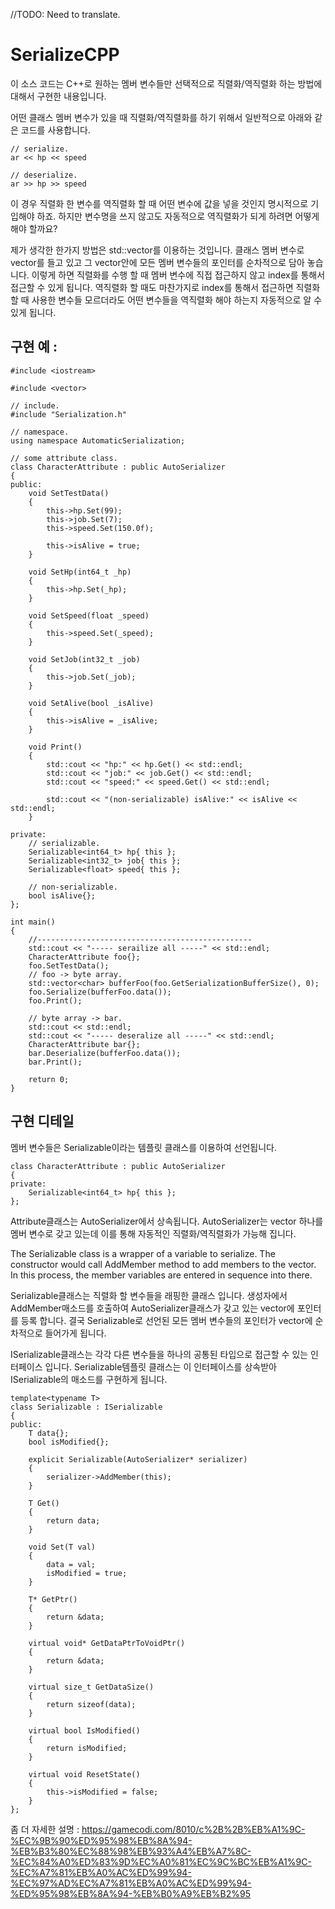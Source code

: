 //TODO: Need to translate.

# SerializeCPP
이 소스 코드는 C++로 원하는 멤버 변수들만 선택적으로 직렬화/역직렬화 하는 방법에 대해서 구현한 내용입니다.

어떤 클래스 멤버 변수가 있을 때 직렬화/역직렬화를 하기 위해서 일반적으로 아래와 같은 코드를 사용합니다.
```
// serialize.
ar << hp << speed

// deserialize.
ar >> hp >> speed
```

이 경우 직렬화 한 변수를 역직렬화 할 때 어떤 변수에 값을 넣을 것인지 명시적으로 기입해야 하죠.
하지만 변수명을 쓰지 않고도 자동적으로 역직렬화가 되게 하려면 어떻게 해야 할까요?

제가 생각한 한가지 방법은 std::vector를 이용하는 것입니다.
클래스 멤버 변수로 vector를 들고 있고 그 vector안에 모든 멤버 변수들의 포인터를 순차적으로 담아 놓습니다.
이렇게 하면 직렬화를 수행 할 때 멤버 변수에 직접 접근하지 않고 index를 통해서 접근할 수 있게 됩니다.
역직렬화 할 때도 마찬가지로 index를 통해서 접근하면 직렬화 할 때 사용한 변수들 모르더라도 어떤 변수들을 역직렬화 해야 하는지 자동적으로 알 수 있게 됩니다.

## 구현 예 :
```
#include <iostream>

#include <vector>

// include.
#include "Serialization.h"

// namespace.
using namespace AutomaticSerialization;

// some attribute class.
class CharacterAttribute : public AutoSerializer
{
public:
    void SetTestData()
    {
        this->hp.Set(99);
        this->job.Set(7);
        this->speed.Set(150.0f);

        this->isAlive = true;
    }

    void SetHp(int64_t _hp)
    {
        this->hp.Set(_hp);
    }

    void SetSpeed(float _speed)
    {
        this->speed.Set(_speed);
    }

    void SetJob(int32_t _job)
    {
        this->job.Set(_job);
    }

    void SetAlive(bool _isAlive)
    {
        this->isAlive = _isAlive;
    }

    void Print()
    {
        std::cout << "hp:" << hp.Get() << std::endl;
        std::cout << "job:" << job.Get() << std::endl;
        std::cout << "speed:" << speed.Get() << std::endl;

        std::cout << "(non-serializable) isAlive:" << isAlive << std::endl;
    }

private:
    // serializable.
    Serializable<int64_t> hp{ this };
    Serializable<int32_t> job{ this };
    Serializable<float> speed{ this };

    // non-serializable.
    bool isAlive{};
};

int main()
{
    //------------------------------------------------
    std::cout << "----- serailize all -----" << std::endl;
    CharacterAttribute foo{};
    foo.SetTestData();
    // foo -> byte array.
    std::vector<char> bufferFoo(foo.GetSerializationBufferSize(), 0);
    foo.Serialize(bufferFoo.data());
    foo.Print();

    // byte array -> bar.
    std::cout << std::endl;
    std::cout << "----- deseralize all -----" << std::endl;
    CharacterAttribute bar{};
    bar.Deserialize(bufferFoo.data());
    bar.Print();
    
    return 0;
}
```

## 구현 디테일
멤버 변수들은 Serializable이라는 템플릿 클래스를 이용하여 선언됩니다.

```
class CharacterAttribute : public AutoSerializer
{
private:
    Serializable<int64_t> hp{ this };
};
```
Attribute클래스는 AutoSerializer에서 상속됩니다.
AutoSerializer는 vector 하나를 멤버 변수로 갖고 있는데 이를 통해 자동적인 직렬화/역직렬화가 가능해 집니다.

The Serializable class is a wrapper of a variable to serialize.
The constructor would call AddMember method to add members to the vector.
In this process, the member variables are entered in sequence into there.

Serializable클래스는 직렬화 할 변수들을 래핑한 클래스 입니다.
생성자에서 AddMember매소드를 호출하여 AutoSerializer클래스가 갖고 있는 vector에 포인터를 등록 합니다.
결국 Serializable로 선언된 모든 멤버 변수들의 포인터가 vector에 순차적으로 들어가게 됩니다.

ISerializable클래스는 각각 다른 변수들을 하나의 공통된 타입으로 접근할 수 있는 인터페이스 입니다.
Serializable템플릿 클래스는 이 인터페이스를 상속받아 ISerializable의 매소드를 구현하게 됩니다.

```
template<typename T>
class Serializable : ISerializable
{
public:
    T data{};
    bool isModified{};

    explicit Serializable(AutoSerializer* serializer)
    {
        serializer->AddMember(this);
    }

    T Get()
    {
        return data;
    }

    void Set(T val)
    {
        data = val;
        isModified = true;
    }

    T* GetPtr()
    {
        return &data;
    }

    virtual void* GetDataPtrToVoidPtr()
    {
        return &data;
    }

    virtual size_t GetDataSize()
    {
        return sizeof(data);
    }

    virtual bool IsModified()
    {
        return isModified;
    }

    virtual void ResetState()
    {
        this->isModified = false;
    }
};
```

좀 더 자세한 설명 : 
https://gamecodi.com/8010/c%2B%2B%EB%A1%9C-%EC%9B%90%ED%95%98%EB%8A%94-%EB%B3%80%EC%88%98%EB%93%A4%EB%A7%8C-%EC%84%A0%ED%83%9D%EC%A0%81%EC%9C%BC%EB%A1%9C-%EC%A7%81%EB%A0%AC%ED%99%94-%EC%97%AD%EC%A7%81%EB%A0%AC%ED%99%94-%ED%95%98%EB%8A%94-%EB%B0%A9%EB%B2%95
